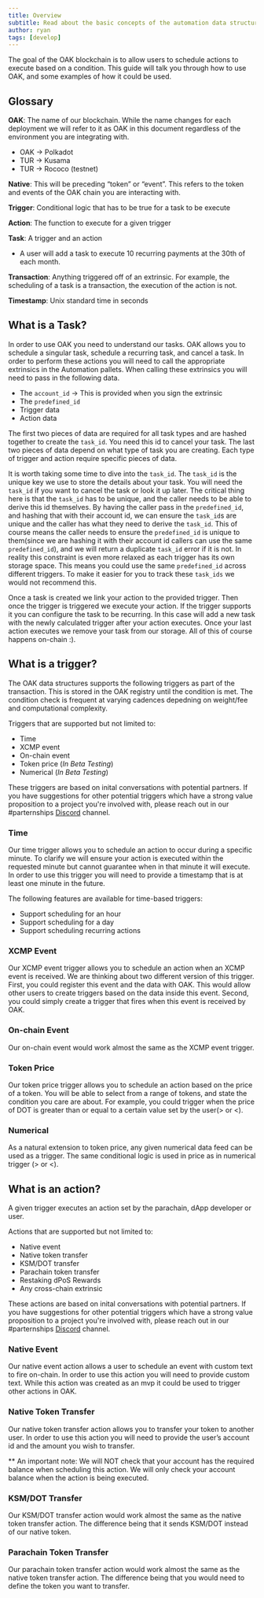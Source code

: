 ```yaml
---
title: Overview
subtitle: Read about the basic concepts of the automation data structure
author: ryan
tags: [develop]
---
```


The goal of the OAK blockchain is to allow users to schedule actions to execute based on a condition. This guide will talk you through how to use OAK, and some examples of how it could be used.

## Glossary

**OAK**: The name of our blockchain. While the name changes for each deployment we will refer to it as OAK in this document regardless of the environment you are integrating with.
- OAK -> Polkadot
- TUR -> Kusama
- TUR -> Rococo (testnet)

**Native**: This will be preceding “token” or “event”. This refers to the token and events of     the OAK chain you are interacting with.

**Trigger**: Conditional logic that has to be true for a task to be execute

**Action**: The function to execute for a given trigger

**Task**: A trigger and an action 
- A user will add a task to execute 10 recurring payments at the 30th of each month.

**Transaction**: Anything triggered off of an extrinsic. For example, the scheduling of a task is a transaction, the execution of the action is not.

**Timestamp**: Unix standard time in seconds

## What is a Task?

In order to use OAK you need to understand our tasks. OAK allows you to schedule a singular task, schedule a recurring task, and cancel a task. In order to perform these actions you will need to call the appropriate extrinsics in the Automation pallets. When calling these extrinsics you will need to pass in the following data. 

- The `account_id` -> This is provided when you sign the extrinsic
- The `predefined_id`
- Trigger data
- Action data

The first two pieces of data are required for all task types and are hashed together to create the `task_id`. You need this id to cancel your task. The last two pieces of data depend on what type of task you are creating. Each type of trigger and action require specific pieces of data.

It is worth taking some time to dive into the `task_id`. The `task_id` is the unique key we use to store the details about your task. You will need the `task_id` if you want to cancel the task or look it up later. The critical thing here is that the `task_id` has to be unique, and the caller needs to be able to derive this id themselves. By having the caller pass in the `predefined_id`, and hashing that with their account id, we can ensure the `task_id`s are unique and the caller has what they need to derive the `task_id`. This of course means the caller needs to ensure the `predefined_id` is unique to them(since we are hashing it with their account id callers can use the same `predefined_id`), and we will return a duplicate `task_id` error if it is not. In reality this constraint is even more relaxed as each trigger has its own storage space. This means you could use the same `predefined_id` across different triggers. To make it easier for you to track these `task_ids` we would not recommend this.

Once a task is created we link your action to the provided trigger. Then once the trigger is triggered we execute your action. If the trigger supports it you can configure the task to be recurring. In this case will add a new task with the newly calculated trigger after your action executes. Once your last action executes we remove your task from our storage. All of this of course happens on-chain :). 

## What is a trigger?
The OAK data structures supports the following triggers as part of the transaction. This is stored in the OAK registry until the condition is met. The condition check is frequent at varying cadences depedning on weight/fee and computational complexity.

Triggers that are supported but not limited to:

- Time
- XCMP event
- On-chain event 
- Token price (*In Beta Testing*)
- Numerical (*In Beta Testing*)

These triggers are based on inital conversations with potential partners. If you have suggestions for other potential triggers which have a strong value proposition to a project you're involved with, please reach out in our #parternships [Discord](https://discord.gg/7W9UDvsbwh) channel.

### Time
Our time trigger allows you to schedule an action to occur during a specific minute. To clarify we will ensure your action is executed within the requested minute but cannot guarantee when in that minute it will execute. In order to use this trigger you will need to provide a timestamp that is at least one minute in the future.

The following features are available for time-based triggers:

- Support scheduling for an hour
- Support scheduling for a day
- Support scheduling recurring actions

### XCMP Event
Our XCMP event trigger allows you to schedule an action when an XCMP event is received. We are thinking about two different version of this trigger. First, you could register this event and the data with OAK. This would allow other users to create triggers based on the data inside this event. Second, you could simply create a trigger that fires when this event is received by OAK.

### On-chain Event
Our on-chain event would work almost the same as the XCMP event trigger.

### Token Price
Our token price trigger allows you to schedule an action based on the price of a token. You will be able to select from a range of tokens, and state the condition you care are about. For example, you could trigger when the price of DOT is greater than or equal to a certain value set by the user(> or <). 

### Numerical
As a natural extension to token price, any given numerical data feed can be used as a trigger. The same conditional logic is used in price as in numerical trigger (> or <).

## What is an action?

A given trigger executes an action set by the parachain, dApp developer or user. 

Actions that are supported but not limited to:

- Native event
- Native token transfer
- KSM/DOT transfer
- Parachain token transfer
- Restaking dPoS Rewards
- Any cross-chain extrinsic

These actions are based on inital conversations with potential partners. If you have suggestions for other potential triggers which have a strong value proposition to a project you're involved with, please reach out in our #parternships [Discord](https://discord.gg/7W9UDvsbwh) channel.

### Native Event
Our native event action allows a user to schedule an event with custom text to fire on-chain. In order to use this action you will need to provide custom text. While this action was created as an mvp it could be used to trigger other actions in OAK.

### Native Token Transfer
Our native token transfer action allows you to transfer your token to another user. In order to use this action you will need to provide the user’s account id and the amount you wish to transfer. 

** An important note: We will NOT check that your account has the required balance when scheduling this action. We will only check your account balance when the action is being executed.

### KSM/DOT Transfer
Our KSM/DOT transfer action would work almost the same as the native token transfer action. The difference being that it sends KSM/DOT instead of our native token.

### Parachain Token Transfer
Our parachain token transfer action would work almost the same as the native token transfer action. The difference being that you would need to define the token you want to transfer.